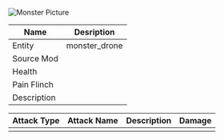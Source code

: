 ![Monster Picture](assets/img/drone.png)

|Name  |Desription|
|------|-------------|
|Entity|monster_drone|
|Source Mod||
|Health||
|Pain Flinch||
|Description||

|Attack Type|Attack Name|Description|Damage|
|-----------|-----------|-----------|------|
||||
